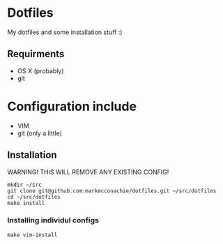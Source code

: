 # Dotfiles

My dotfiles and some installation stuff :)

## Requirments
* OS X (probably)
* git

# Configuration include

* VIM
* git (only a little)

## Installation

WARNING! THIS WILL REMOVE ANY EXISTING CONFIG!

````
mkdir ~/src
git clone git@github.com:markmcconachie/dotfiles.git ~/src/dotfiles
cd ~/src/dotfiles
make install
````

### Installing individul configs

````
make vim-install
````

